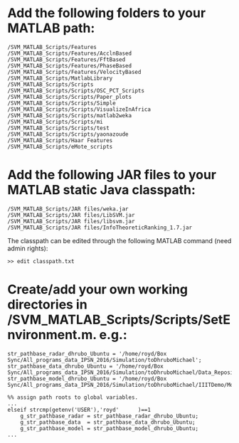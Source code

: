 # Add the following folders to your MATLAB path:

	/SVM_MATLAB_Scripts/Features
	/SVM_MATLAB_Scripts/Features/AcclnBased
	/SVM_MATLAB_Scripts/Features/FftBased
	/SVM_MATLAB_Scripts/Features/PhaseBased
	/SVM_MATLAB_Scripts/Features/VelocityBased
	/SVM_MATLAB_Scripts/MatlabLibrary
	/SVM_MATLAB_Scripts/Scripts
	/SVM_MATLAB_Scripts/Scripts/OSC_PCT_Scripts
	/SVM_MATLAB_Scripts/Scripts/Paper_plots
	/SVM_MATLAB_Scripts/Scripts/Simple
	/SVM_MATLAB_Scripts/Scripts/VisualizeInAfrica
	/SVM_MATLAB_Scripts/Scripts/matlab2weka
	/SVM_MATLAB_Scripts/Scripts/mi
	/SVM_MATLAB_Scripts/Scripts/test
	/SVM_MATLAB_Scripts/Scripts/yaonazoude
	/SVM_MATLAB_Scripts/Haar Features
	/SVM_MATLAB_Scripts/eMote_scripts

# Add the following JAR files to your MATLAB static Java classpath:

	/SVM_MATLAB_Scripts/JAR files/weka.jar
	/SVM_MATLAB_Scripts/JAR files/LibSVM.jar
	/SVM_MATLAB_Scripts/JAR files/libsvm.jar
	/SVM_MATLAB_Scripts/JAR files/InfoTheoreticRanking_1.7.jar

The classpath can be edited through the following MATLAB command (need admin rights):

	>> edit classpath.txt

# Create/add your own working directories in /SVM_MATLAB_Scripts/Scripts/SetEnvironment.m. e.g.:

	str_pathbase_radar_dhrubo_Ubuntu = '/home/royd/Box Sync/All_programs_data_IPSN_2016/Simulation/toDhruboMichael';
	str_pathbase_data_dhrubo_Ubuntu = '/home/royd/Box Sync/All_programs_data_IPSN_2016/Simulation/toDhruboMichael/Data_Repository';
	str_pathbase_model_dhrubo_Ubuntu = '/home/royd/Box Sync/All_programs_data_IPSN_2016/Simulation/toDhruboMichael/IIITDemo/Models/royd';
	
	%% assign path roots to global variables.
	...
	elseif strcmp(getenv('USER'),'royd'      )==1
	    g_str_pathbase_radar = str_pathbase_radar_dhrubo_Ubuntu;
	    g_str_pathbase_data  = str_pathbase_data_dhrubo_Ubuntu;
	    g_str_pathbase_model = str_pathbase_model_dhrubo_Ubuntu;
	...
	
